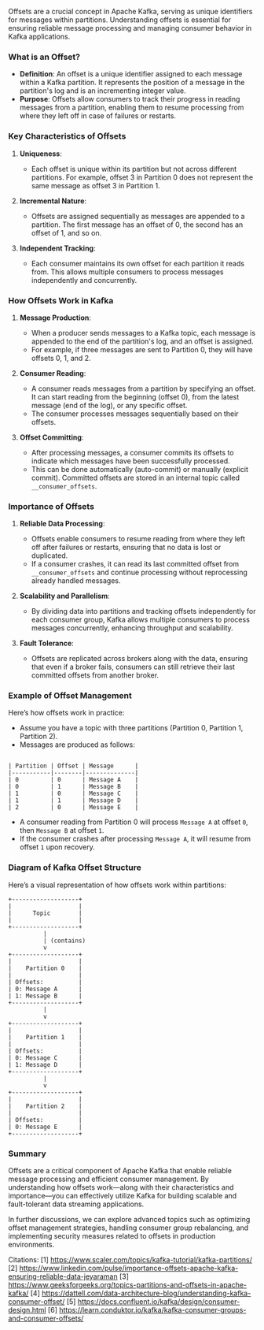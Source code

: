 Offsets are a crucial concept in Apache Kafka, serving as unique identifiers for messages within partitions. Understanding offsets is essential for ensuring reliable message processing and managing consumer behavior in Kafka applications.

### What is an Offset?

- **Definition**: An offset is a unique identifier assigned to each message within a Kafka partition. It represents the position of a message in the partition's log and is an incrementing integer value.
- **Purpose**: Offsets allow consumers to track their progress in reading messages from a partition, enabling them to resume processing from where they left off in case of failures or restarts.

### Key Characteristics of Offsets

1. **Uniqueness**:
   - Each offset is unique within its partition but not across different partitions. For example, offset 3 in Partition 0 does not represent the same message as offset 3 in Partition 1.

2. **Incremental Nature**:
   - Offsets are assigned sequentially as messages are appended to a partition. The first message has an offset of 0, the second has an offset of 1, and so on.

3. **Independent Tracking**:
   - Each consumer maintains its own offset for each partition it reads from. This allows multiple consumers to process messages independently and concurrently.

### How Offsets Work in Kafka

1. **Message Production**:
   - When a producer sends messages to a Kafka topic, each message is appended to the end of the partition's log, and an offset is assigned.
   - For example, if three messages are sent to Partition 0, they will have offsets 0, 1, and 2.

2. **Consumer Reading**:
   - A consumer reads messages from a partition by specifying an offset. It can start reading from the beginning (offset 0), from the latest message (end of the log), or any specific offset.
   - The consumer processes messages sequentially based on their offsets.

3. **Offset Committing**:
   - After processing messages, a consumer commits its offsets to indicate which messages have been successfully processed.
   - This can be done automatically (auto-commit) or manually (explicit commit). Committed offsets are stored in an internal topic called `__consumer_offsets`.

### Importance of Offsets

1. **Reliable Data Processing**:
   - Offsets enable consumers to resume reading from where they left off after failures or restarts, ensuring that no data is lost or duplicated.
   - If a consumer crashes, it can read its last committed offset from `__consumer_offsets` and continue processing without reprocessing already handled messages.

2. **Scalability and Parallelism**:
   - By dividing data into partitions and tracking offsets independently for each consumer group, Kafka allows multiple consumers to process messages concurrently, enhancing throughput and scalability.

3. **Fault Tolerance**:
   - Offsets are replicated across brokers along with the data, ensuring that even if a broker fails, consumers can still retrieve their last committed offsets from another broker.

### Example of Offset Management

Here’s how offsets work in practice:

- Assume you have a topic with three partitions (Partition 0, Partition 1, Partition 2).
- Messages are produced as follows:
```

| Partition | Offset | Message      |
|-----------|--------|--------------|
| 0         | 0      | Message A    |
| 0         | 1      | Message B    |
| 1         | 0      | Message C    |
| 1         | 1      | Message D    |
| 2         | 0      | Message E    |
```

- A consumer reading from Partition 0 will process `Message A` at offset `0`, then `Message B` at offset `1`.
- If the consumer crashes after processing `Message A`, it will resume from offset `1` upon recovery.

### Diagram of Kafka Offset Structure

Here’s a visual representation of how offsets work within partitions:

```plaintext
+-------------------+
|                   |
|      Topic        |
|                   |
+-------------------+
          |
          | (contains)
          v
+-------------------+
|                   |
|    Partition 0    |
|                   |
| Offsets:          |
| 0: Message A      |
| 1: Message B      |
+-------------------+
          |
          v
+-------------------+
|                   |
|    Partition 1    |
|                   |
| Offsets:          |
| 0: Message C      |
| 1: Message D      |
+-------------------+
          |
          v
+-------------------+
|                   |
|    Partition 2    |
|                   |
| Offsets:          |
| 0: Message E      |
+-------------------+
```

### Summary

Offsets are a critical component of Apache Kafka that enable reliable message processing and efficient consumer management. By understanding how offsets work—along with their characteristics and importance—you can effectively utilize Kafka for building scalable and fault-tolerant data streaming applications.

In further discussions, we can explore advanced topics such as optimizing offset management strategies, handling consumer group rebalancing, and implementing security measures related to offsets in production environments.

Citations:
[1] https://www.scaler.com/topics/kafka-tutorial/kafka-partitions/
[2] https://www.linkedin.com/pulse/importance-offsets-apache-kafka-ensuring-reliable-data-jeyaraman
[3] https://www.geeksforgeeks.org/topics-partitions-and-offsets-in-apache-kafka/
[4] https://dattell.com/data-architecture-blog/understanding-kafka-consumer-offset/
[5] https://docs.confluent.io/kafka/design/consumer-design.html
[6] https://learn.conduktor.io/kafka/kafka-consumer-groups-and-consumer-offsets/